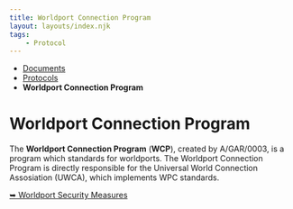 ```yaml
---
title: Worldport Connection Program
layout: layouts/index.njk
tags:
    - Protocol
---
```

<nav class="text-sm breadcrumbs">
    <ul>
        <li><a href="/docs">Documents</a></li>
        <li><a href="/docs/protocol">Protocols</a></li>
        <li><b>Worldport Connection Program</b></li>
    </ul>
</nav>
<div class="divider"></div>
<div class="text-center"><h1>Worldport Connection Program</h1></div>

The **Worldport Connection Program** (**WCP**), created by A/GAR/0003, is a program which standards for worldports. The Worldport Connection Program is directly responsible for the Universal World Connection Assosiation (UWCA), which implements WPC standards.

<div class="divider"></div> 
<a href="/docs/world/wcp/security">➥ Worldport Security Measures</a>